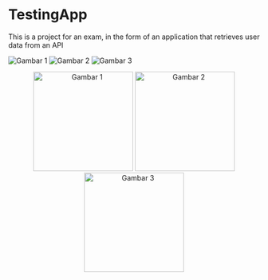 # TestingApp

This is a project for an exam, in the form of an application that retrieves user data from an API

![Gambar 1](ScreenShot/1.jpeg)
![Gambar 2](ScreenShot/2.jpeg)
![Gambar 3](ScreenShot/3.jpeg)

<p align="center">
  <img src="ScreenShot/1.jpeg" width="200" alt="Gambar 1">
  <img src="ScreenShot/2.jpeg" width="200" alt="Gambar 2">
  <img src="ScreenShot/3.jpeg" width="200" alt="Gambar 3">
</p>

